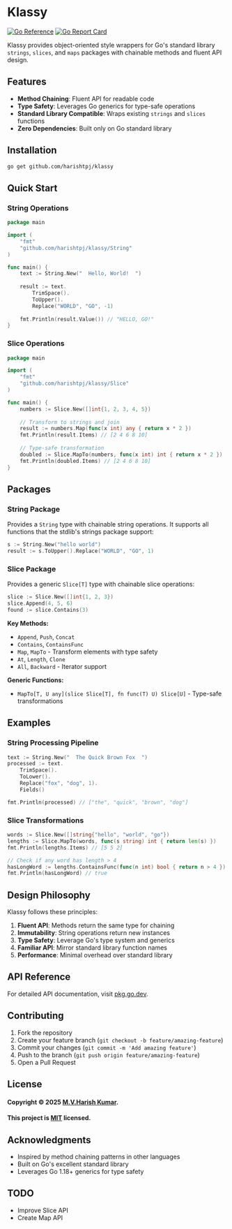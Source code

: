 # Klassy

[![Go Reference](https://pkg.go.dev/badge/github.com/harishtpj/klassy.svg)](https://pkg.go.dev/github.com/harishtpj/klassy)
[![Go Report Card](https://goreportcard.com/badge/github.com/harishtpj/klassy)](https://goreportcard.com/report/github.com/harishtpj/klassy)

Klassy provides object-oriented style wrappers for Go's standard library `strings`, `slices`, and `maps` packages with chainable methods and fluent API design.

## Features

- **Method Chaining**: Fluent API for readable code
- **Type Safety**: Leverages Go generics for type-safe operations
- **Standard Library Compatible**: Wraps existing `strings` and `slices` functions
- **Zero Dependencies**: Built only on Go standard library

## Installation

```bash
go get github.com/harishtpj/klassy
```

## Quick Start

### String Operations

```go
package main

import (
    "fmt"
    "github.com/harishtpj/klassy/String"
)

func main() {
    text := String.New("  Hello, World!  ")
    
    result := text.
        TrimSpace().
        ToUpper().
        Replace("WORLD", "GO", -1)
    
    fmt.Println(result.Value()) // "HELLO, GO!"
}
```

### Slice Operations

```go
package main

import (
    "fmt"
    "github.com/harishtpj/klassy/Slice"
)

func main() {
    numbers := Slice.New([]int{1, 2, 3, 4, 5})
    
    // Transform to strings and join
    result := numbers.Map(func(x int) any { return x * 2 })
    fmt.Println(result.Items) // [2 4 6 8 10]
    
    // Type-safe transformation
    doubled := Slice.MapTo(numbers, func(x int) int { return x * 2 })
    fmt.Println(doubled.Items) // [2 4 6 8 10]
}
```

## Packages

### String Package

Provides a `String` type with chainable string operations. It supports all functions that the stdlib's strings package support:

```go
s := String.New("hello world")
result := s.ToUpper().Replace("WORLD", "GO", 1)
```

### Slice Package

Provides a generic `Slice[T]` type with chainable slice operations:

```go
slice := Slice.New([]int{1, 2, 3})
slice.Append(4, 5, 6)
found := slice.Contains(3)
```

**Key Methods:**
- `Append`, `Push`, `Concat`
- `Contains`, `ContainsFunc`
- `Map`, `MapTo` - Transform elements with type safety
- `At`, `Length`, `Clone`
- `All`, `Backward` - Iterator support

**Generic Functions:**
- `MapTo[T, U any](slice Slice[T], fn func(T) U) Slice[U]` - Type-safe transformations

## Examples

### String Processing Pipeline

```go
text := String.New("  The Quick Brown Fox  ")
processed := text.
    TrimSpace().
    ToLower().
    Replace("fox", "dog", 1).
    Fields()

fmt.Println(processed) // ["the", "quick", "brown", "dog"]
```

### Slice Transformations

```go
words := Slice.New([]string{"hello", "world", "go"})
lengths := Slice.MapTo(words, func(s string) int { return len(s) })
fmt.Println(lengths.Items) // [5 5 2]

// Check if any word has length > 4
hasLongWord := lengths.ContainsFunc(func(n int) bool { return n > 4 })
fmt.Println(hasLongWord) // true
```

## Design Philosophy

Klassy follows these principles:

1. **Fluent API**: Methods return the same type for chaining
2. **Immutability**: String operations return new instances
3. **Type Safety**: Leverage Go's type system and generics
4. **Familiar API**: Mirror standard library function names
5. **Performance**: Minimal overhead over standard library

## API Reference

For detailed API documentation, visit [pkg.go.dev](https://pkg.go.dev/github.com/harishtpj/klassy).

## Contributing

1. Fork the repository
2. Create your feature branch (`git checkout -b feature/amazing-feature`)
3. Commit your changes (`git commit -m 'Add amazing feature'`)
4. Push to the branch (`git push origin feature/amazing-feature`)
5. Open a Pull Request

## License

#### Copyright © 2025 [M.V.Harish Kumar](https://github.com/harishtpj). <br>

#### This project is [MIT](https://github.com/harishtpj/klassy/blob/ec02a753a71741aac41f57d55c4bc4a66a724291/LICENSE) licensed.

## Acknowledgments

- Inspired by method chaining patterns in other languages
- Built on Go's excellent standard library
- Leverages Go 1.18+ generics for type safety

## TODO
- Improve Slice API
- Create Map API
